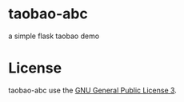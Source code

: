 taobao-abc
==========

a simple flask taobao demo

License
=========

taobao-abc use the [GNU General Public License 3](http://www.gnu.org/licenses/gpl.html).
